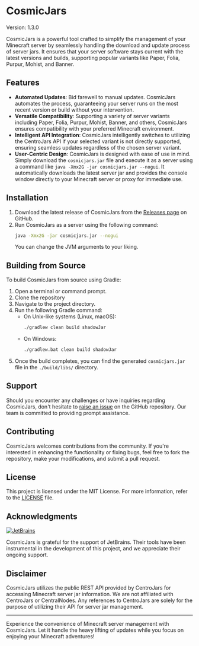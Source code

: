# CosmicJars

Version: 1.3.0

CosmicJars is a powerful tool crafted to simplify the management of your Minecraft server by seamlessly handling the
download and update process of server jars. It ensures that your server software stays current with the latest versions
and builds, supporting popular variants like Paper, Folia, Purpur, Mohist, and Banner.

## Features

- **Automated Updates**: Bid farewell to manual updates. CosmicJars automates the process, guaranteeing your server runs
  on the most recent version or build without your intervention.
- **Versatile Compatibility**: Supporting a variety of server variants including Paper, Folia, Purpur, Mohist, Banner,
  and others, CosmicJars ensures compatibility with your preferred Minecraft environment.
- **Intelligent API Integration**: CosmicJars intelligently switches to utilizing the CentroJars API if your selected
  variant is not directly supported, ensuring seamless updates regardless of the chosen server variant.
- **User-Centric Design**: CosmicJars is designed with ease of use in mind. Simply download the `cosmicjars.jar` file
  and execute it as a server using a command like `java -Xmx2G -jar cosmicjars.jar --nogui`. It automatically downloads
  the latest server jar and provides the console window directly to your Minecraft server or proxy for immediate use.

## Installation

1. Download the latest release of CosmicJars from the [Releases page](https://github.com/GeorgeV220/CosmicJars/releases)
   on GitHub.
2. Run CosmicJars as a server using the following command:
   ```sh
   java -Xmx2G -jar cosmicjars.jar --nogui
   ```
   You can change the JVM arguments to your liking.

## Building from Source

To build CosmicJars from source using Gradle:

1. Open a terminal or command prompt.
2. Clone the repository
3. Navigate to the project directory.
4. Run the following Gradle command:
    - On Unix-like systems (Linux, macOS):
      ```sh
      ./gradlew clean build shadowJar
      ```
    - On Windows:
      ```sh
      ./gradlew.bat clean build shadowJar
      ```
5. Once the build completes, you can find the generated `cosmicjars.jar` file in the `./build/libs/` directory.

## Support

Should you encounter any challenges or have inquiries regarding CosmicJars, don't hesitate
to [raise an issue](https://github.com/GeorgeV220/CosmicJars/issues) on the GitHub repository. Our team is committed to
providing prompt assistance.

## Contributing

CosmicJars welcomes contributions from the community. If you're interested in enhancing the functionality or fixing
bugs, feel free to fork the repository, make your modifications, and submit a pull request.

## License

This project is licensed under the MIT License. For more information, refer to the [LICENSE](LICENSE) file.

## Acknowledgments

[![JetBrains](https://www.jetbrains.com/company/brand/img/jetbrains_logo.png)](https://jb.gg/OpenSourceSupport)

CosmicJars is grateful for the support of JetBrains. Their tools have been instrumental in the development of this
project, and we appreciate their ongoing support.

## Disclaimer

CosmicJars utilizes the public REST API provided by CentroJars for accessing Minecraft server jar information. We are
not affiliated with CentroJars or CentralNodes. Any references to CentroJars are solely for the purpose of utilizing
their API for server jar management.

---

Experience the convenience of Minecraft server management with CosmicJars. Let it handle the heavy lifting of updates
while you focus on enjoying your Minecraft adventures!
